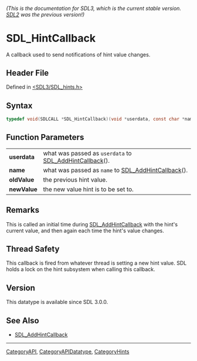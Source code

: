 ###### (This is the documentation for SDL3, which is the current stable version. [SDL2](https://wiki.libsdl.org/SDL2/) was the previous version!)
# SDL_HintCallback

A callback used to send notifications of hint value changes.

## Header File

Defined in [<SDL3/SDL_hints.h>](https://github.com/libsdl-org/SDL/blob/main/include/SDL3/SDL_hints.h)

## Syntax

```c
typedef void(SDLCALL *SDL_HintCallback)(void *userdata, const char *name, const char *oldValue, const char *newValue);
```

## Function Parameters

|              |                                                                                |
| ------------ | ------------------------------------------------------------------------------ |
| **userdata** | what was passed as `userdata` to [SDL_AddHintCallback](SDL_AddHintCallback)(). |
| **name**     | what was passed as `name` to [SDL_AddHintCallback](SDL_AddHintCallback)().     |
| **oldValue** | the previous hint value.                                                       |
| **newValue** | the new value hint is to be set to.                                            |

## Remarks

This is called an initial time during
[SDL_AddHintCallback](SDL_AddHintCallback) with the hint's current value,
and then again each time the hint's value changes.

## Thread Safety

This callback is fired from whatever thread is setting a new hint value.
SDL holds a lock on the hint subsystem when calling this callback.

## Version

This datatype is available since SDL 3.0.0.

## See Also

- [SDL_AddHintCallback](SDL_AddHintCallback)

----
[CategoryAPI](CategoryAPI), [CategoryAPIDatatype](CategoryAPIDatatype), [CategoryHints](CategoryHints)

